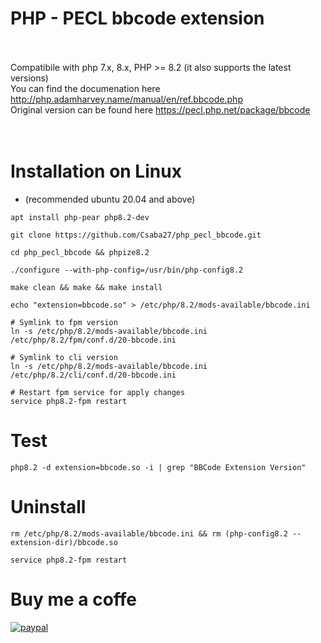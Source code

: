# PHP - PECL bbcode extension<br><br>
Compatibile with php 7.x, 8.x, PHP >= 8.2 (it also supports the latest versions)<br>
You can find the documenation here http://php.adamharvey.name/manual/en/ref.bbcode.php <br>
Original version can be found here https://pecl.php.net/package/bbcode <br>
<br>
<br />
# Installation on Linux <br />
* (recommended ubuntu 20.04 and above)


```
apt install php-pear php8.2-dev

git clone https://github.com/Csaba27/php_pecl_bbcode.git

cd php_pecl_bbcode && phpize8.2

./configure --with-php-config=/usr/bin/php-config8.2

make clean && make && make install

echo "extension=bbcode.so" > /etc/php/8.2/mods-available/bbcode.ini

# Symlink to fpm version
ln -s /etc/php/8.2/mods-available/bbcode.ini /etc/php/8.2/fpm/conf.d/20-bbcode.ini

# Symlink to cli version
ln -s /etc/php/8.2/mods-available/bbcode.ini /etc/php/8.2/cli/conf.d/20-bbcode.ini

# Restart fpm service for apply changes
service php8.2-fpm restart
```

# Test
```
php8.2 -d extension=bbcode.so -i | grep "BBCode Extension Version"
```

# Uninstall
```
rm /etc/php/8.2/mods-available/bbcode.ini && rm (php-config8.2 --extension-dir)/bbcode.so

service php8.2-fpm restart
```

# Buy me a coffe

[![paypal](https://www.paypalobjects.com/en_US/i/btn/btn_donateCC_LG.gif)](https://www.paypal.com/donate/?hosted_button_id=Z4L2Q8NE2JPRS)

